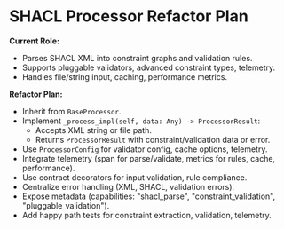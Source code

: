 # SHACL Processor Refactor Plan

**Current Role:**
- Parses SHACL XML into constraint graphs and validation rules.
- Supports pluggable validators, advanced constraint types, telemetry.
- Handles file/string input, caching, performance metrics.

**Refactor Plan:**
- Inherit from `BaseProcessor`.
- Implement `_process_impl(self, data: Any) -> ProcessorResult`:
  - Accepts XML string or file path.
  - Returns `ProcessorResult` with constraint/validation data or error.
- Use `ProcessorConfig` for validator config, cache options, telemetry.
- Integrate telemetry (span for parse/validate, metrics for rules, cache, performance).
- Use contract decorators for input validation, rule compliance.
- Centralize error handling (XML, SHACL, validation errors).
- Expose metadata (capabilities: "shacl_parse", "constraint_validation", "pluggable_validation").
- Add happy path tests for constraint extraction, validation, telemetry. 